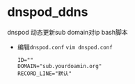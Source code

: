# dnspod_ddns
dnspod 动态更新sub domain对ip  bash脚本

* 编辑`dnspod.conf`
  `vim dnspod.conf` 
  ```
  ID=""
  DOMAIN="sub.yourdoamin.org"
  RECORD_LINE="默认"
  ```
